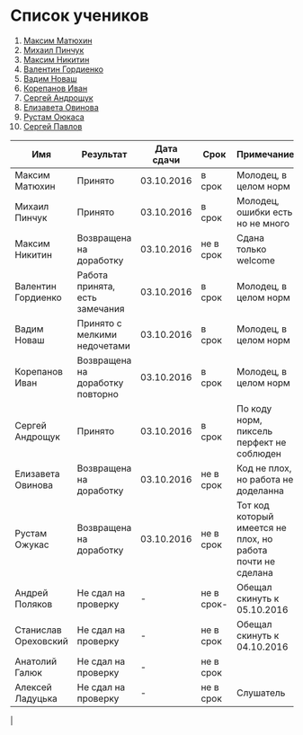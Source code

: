 # Список учеников
1. [Максим Матюхин](students/Matyhin.md) 
2. [Михаил Пинчук](students/Pinchuk.md) 
3. [Максим Никитин](students/Nikitin.md) 
4. [Валентин Гордиенко](students/Gordienko.md) 
5. [Вадим Новаш](students/Novash.md)
6. [Корепанов Иван](students/Korepanov.md)
7. [Сергей Андрощук](students/Androshyk.md)
8. [Елизавета Овинова](students/Ovinova.md)
9. [Рустам Оюкаса](students/Ojukas.md)
10. [Сергей Павлов](students/Pavlov.md)


| Имя  | Результат  | Дата сдачи   |  Срок | Примечание |
|---|---|---|---|---|
| Максим Матюхин  | Принято  | 03.10.2016  | в срок  | Молодец, в целом норм  |
| Михаил Пинчук  |  Принято   |  03.10.2016  | в срок   | Молодец, ошибки есть но не много
| Максим Никитин  | Возвращена на доработку  | 03.10.2016   | не в срок  | Сдана только welcome |
| Валентин Гордиенко  | Работа принята, есть замечания | 03.10.2016   |  в срок  | Молодец, в целом норм
| Вадим Новаш  | Принято с мелкими недочетами | 03.10.2016   |  в срок  | Молодец, в целом норм
| Корепанов Иван | Возвращена на доработку повторно  | 03.10.2016   |  в срок  | Молодец, в целом норм
| Сергей Андрощук | Принято  | 03.10.2016   |  в срок  | По коду норм, пиксель перфект не соблюден 
| Елизавета Овинова | Возвращена на доработку  | 03.10.2016   |  не в срок  | Код не плох, но работа не доделанна   
| Рустам Ожукас | Возвращена на доработку  | 03.10.2016   |  не в срок  | Тот код который имеется не плох, но работа почти не сделана 
| Андрей Поляков | Не сдал на проверку  | - |  не в срок-  | Обещал скинуть к 05.10.2016
| Станислав Ореховский| Не сдал на проверку  | - |  не в срок | Обещал скинуть к 04.10.2016
| Анатолий Галюк | Не сдал на проверку  | - |  не в срок | 
| Алексей Ладуцька | Не сдал на проверку  | - |  не в срок | Слушатель
| 
